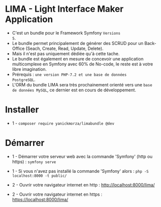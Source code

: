 # LIMA - Light Interface Maker Application
- C'est un bundle pour le Framework Symfony <code>Versions 5</code>.
- Le bundle permet principalement de générer des SCRUD pour un Back-Office (Seach, Create, Read, Update, Delete).
- Mais il n'est pas uniquement dédiée qu'à cette tache.
- Le bundle est également en mesure de concevoir une application multicomplexe en Symfony avec 60% de No-code, le reste est à votre libre imagination.
- Prérequis : <code>une version PHP-7.2 et une base de données PostgreSQL</code>.
- L'ORM du bundle LIMA sera très prochainement orienté vers une <code>base de données MySQL</code>, ce dernier est en cours de développement.

# Installer

- 1 - <code>composer require yanickmorza/limabundle @dev</code>

# Démarrer

- 1 - Démarrer votre serveur web avec la commande 'Symfony' (http ou https) : 
<code>symfony serve</code>
- 1 - Si vous n'avez pas installé la commande 'Symfony' alors :
<code>php -S localhost:8000 -t public/</code>

- 2 - Ouvrir votre navigateur internet en http : <a href="http://localhost:8000/lima/">http://localhost:8000/lima/</a>
- 2 - Ouvrir votre navigateur internet en https : <a href="https://localhost:8000/lima/">https://localhost:8000/lima/</a>